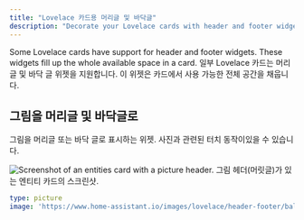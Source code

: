 ```yaml
---
title: "Lovelace 카드용 머리글 및 바닥글"
description: "Decorate your Lovelace cards with header and footer widgets."
---
```


Some Lovelace cards have support for header and footer widgets. These widgets fill up the whole available space in a card.
일부 Lovelace 카드는 머리글 및 바닥 글 위젯을 지원합니다. 이 위젯은 카드에서 사용 가능한 전체 공간을 채웁니다.

## 그림을 머리글 및 바닥글로

그림을 머리글 또는 바닥 글로 표시하는 위젯. 사진과 관련된 터치 동작이있을 수 있습니다.


<p class='img'><img src='/images/lovelace/header-footer/screenshot-picture-header.png' alt="Screenshot of an entities card with a picture header.">
그림 헤더(머릿글)가 있는 엔티티 카드의 스크린샷.
</p>

```yaml
type: picture
image: 'https://www.home-assistant.io/images/lovelace/header-footer/balloons-header.png'
```
